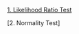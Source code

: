 [1. Likelihood Ratio Test](https://github.com/yangshiteng/StatQuest-Study-Notes/blob/main/Notes/Statistical%20Test.md)

[2. Normality Test]

